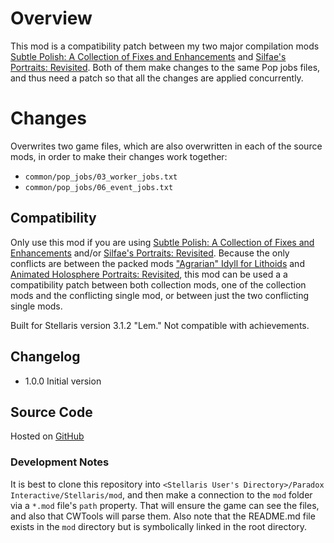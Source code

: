 # Overview

This mod is a compatibility patch between my two major compilation mods [Subtle Polish: A Collection of Fixes and Enhancements](https://steamcommunity.com/sharedfiles/filedetails/?id=2522974089) and [Silfae's Portraits: Revisited](https://steamcommunity.com/sharedfiles/filedetails/?id=2596417938).  Both of them make changes to the same Pop jobs files, and thus need a patch so that all the changes are applied concurrently.

# Changes

Overwrites two game files, which are also overwritten in each of the source mods, in order to make their changes work together:

* `common/pop_jobs/03_worker_jobs.txt`
* `common/pop_jobs/06_event_jobs.txt`

## Compatibility

Only use this mod if you are using [Subtle Polish: A Collection of Fixes and Enhancements](https://steamcommunity.com/sharedfiles/filedetails/?id=2522974089) and/or [Silfae's Portraits: Revisited](https://steamcommunity.com/sharedfiles/filedetails/?id=2596417938).  Because the only conflicts are between the packed mods ["Agrarian" Idyll for Lithoids](https://steamcommunity.com/sharedfiles/filedetails/?id=2510669821) and [Animated Holosphere Portraits: Revisited](https://steamcommunity.com/sharedfiles/filedetails/?id=2592592503), this mod can be used a a compatibility patch between both collection mods, one of the collection mods and the conflicting single mod, or between just the two conflicting single mods.

Built for Stellaris version 3.1.2 "Lem."  Not compatible with achievements.

## Changelog

* 1.0.0 Initial version

## Source Code

Hosted on [GitHub](https://github.com/corsairmarks/combined_compatibility)

### Development Notes

It is best to clone this repository into `<Stellaris User's Directory>/Paradox Interactive/Stellaris/mod`, and then make a connection to the `mod` folder via a `*.mod` file's `path` property.  That will ensure the game can see the files, and also that CWTools will parse them.  Also note that the README.md file exists in the `mod` directory but is symbolically linked in the root directory.